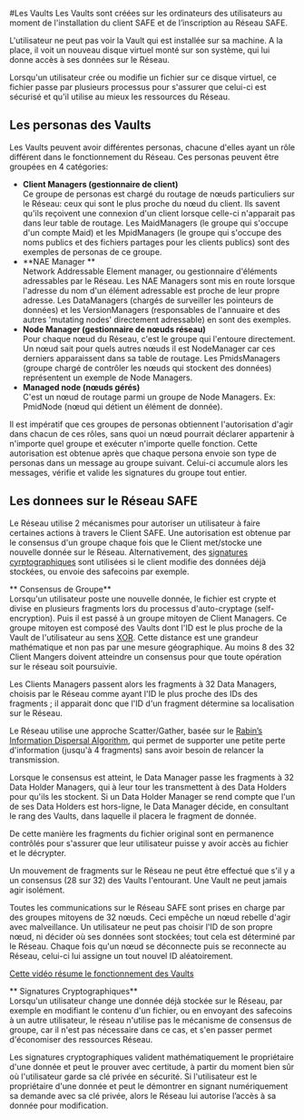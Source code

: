 #Les Vaults
Les Vaults sont créées sur les ordinateurs des utilisateurs au moment de l'installation du client SAFE et de l’inscription au Réseau SAFE.

L'utilisateur ne peut pas voir la Vault qui est installée sur sa machine. A la place, il voit un nouveau disque virtuel monté sur son système, qui lui donne accès à ses données sur le Réseau.

Lorsqu'un utilisateur crée ou modifie un fichier sur ce disque virtuel, ce fichier passe par plusieurs processus pour s'assurer que celui-ci est sécurisé et qu'il utilise au mieux les ressources du Réseau.

## Les personas des Vaults
Les Vaults peuvent avoir différentes personas, chacune d'elles ayant un rôle différent dans le fonctionnement du Réseau. Ces personas peuvent être groupées en 4 catégories:
* **Client Managers (gestionnaire de client)**<br/>
Ce groupe de personas est chargé du routage de nœuds particuliers sur le Réseau: ceux qui sont le plus proche du nœud du client. Ils savent qu'ils reçoivent une connexion d'un client lorsque celle-ci n'apparait pas dans leur table de routage. Les MaidManagers (le groupe qui s'occupe d'un compte Maid) et les MpidManagers (le groupe qui s'occupe des noms publics et des fichiers partages pour les clients publics) sont des exemples de personas de ce groupe.
* **NAE Manager **<br/>
Network Addressable Element manager, ou gestionnaire d'éléments adressables par le Réseau. Les NAE Managers sont mis en route lorsque l'adresse du nom d'un élément adressable est proche de leur propre adresse. Les DataManagers (chargés de surveiller les pointeurs de données) et les VersionManagers (responsables de l'annuaire et des autres 'mutating nodes' directement adressable) en sont des exemples.
* **Node Manager (gestionnaire de nœuds réseau)**<br/>
Pour chaque nœud du Réseau, c'est le groupe qui l'entoure directement. Un nœud sait pour quels autres nœuds il est NodeManager car ces derniers apparaissent dans sa table de routage. Les PmidsManagers (groupe chargé de contrôler les nœuds qui stockent des données) représentent un exemple de Node Managers.
* **Managed node (nœuds gérés)**<br/>
C'est un nœud de routage parmi un groupe de Node Managers. Ex: PmidNode (nœud qui détient un élément de donnée).

Il est impératif que ces groupes de personas obtiennent l'autorisation d'agir dans chacun de ces rôles, sans quoi un nœud pourrait déclarer appartenir à n'importe quel groupe et exécuter n'importe quelle fonction. Cette autorisation est obtenue après que chaque persona envoie son type de personas dans un message au groupe suivant. Celui-ci accumule alors les messages, vérifie et valide les signatures du groupe tout entier.

## Les donnees sur le Réseau SAFE

Le Réseau utilise 2 mécanismes pour autoriser un utilisateur à faire certaines actions à travers le Client SAFE. Une autorisation est obtenue par le consensus d'un groupe chaque fois que le Client met/stocke une nouvelle donnée sur le Réseau. Alternativement, des [signatures cyrptographiques](http://en.wikipedia.org/wiki/Digital_signature) sont utilisées si le client modifie des données déjà stockées, ou envoie des safecoins par exemple.

** Consensus de Groupe**<br/>
Lorsqu'un utilisateur poste une nouvelle donnée, le fichier est crypte et divise en plusieurs fragments lors du processus d'auto-cryptage (self-encryption). Puis il est passé à un groupe mitoyen de Client Managers. Ce groupe mitoyen est composé des Vaults dont l'ID est le plus proche de la Vault de l'utilisateur au sens [XOR](http://en.wikipedia.org/wiki/Exclusive_or). Cette distance est une grandeur mathématique et non pas par une mesure géographique. Au moins 8 des 32 Client Mangers doivent atteindre un consensus pour que toute opération sur le réseau soit poursuivie.

Les Clients Managers passent alors les fragments à 32 Data Managers, choisis par le Réseau comme ayant l'ID le plus proche des IDs des fragments ; il apparait donc que l'ID d'un fragment détermine sa localisation sur le Réseau.

Le Réseau utilise une approche Scatter/Gather, basée sur le [Rabin’s Information Dispersal Algorithm](http://people.seas.harvard.edu/~salil/rabin2011-slides/rabin2011-mitzenmacher.pdf), qui permet de supporter une petite perte d'information (jusqu'à 4 fragments) sans avoir besoin de relancer la transmission.

Lorsque le consensus est atteint, le Data Manager passe les fragments à 32 Data Holder Managers, qui à leur tour les transmettent à des Data Holders pour qu'ils les stockent. Si un Data Holder Manager se rend compte que l'un de ses Data Holders est hors-ligne, le Data Manager décide, en consultant le rang des Vaults, dans laquelle il placera le fragment de donnée. 

De cette manière les fragments du fichier original sont en permanence contrôlés pour s'assurer que leur utilisateur puisse y avoir accès au fichier et le décrypter.

Un mouvement de fragments sur le Réseau ne peut être effectué que s'il y a un consensus (28 sur 32) des Vaults l'entourant. Une Vault ne peut jamais agir isolément.

Toutes les communications sur le Réseau SAFE sont prises en charge par des groupes mitoyens de 32 nœuds. Ceci empêche un nœud rebelle d'agir avec malveillance. Un utilisateur ne peut pas choisir l'ID de son propre nœud, ni décider où ses données sont stockées; tout cela est déterminé par le Réseau. Chaque fois qu'un nœud se déconnecte puis se reconnecte au Réseau, celui-ci lui assigne un tout nouvel ID aléatoirement.

[Cette vidéo résume le fonctionnement des Vaults](https://www.youtube.com/watch?v=txvKSeCaEP0)

** Signatures Cryptographiques**<br/>
Lorsqu'un utilisateur change une donnée déjà stockée sur le Réseau, par exemple en modifiant le contenu d'un fichier, ou en envoyant des safecoins à un autre utilisateur, le réseau n'utilise pas le mécanisme de consensus de groupe, car il n'est pas nécessaire dans ce cas, et s'en passer permet d'économiser des ressources Réseau.

Les signatures cryptographiques valident mathématiquement le propriétaire d'une donnée et peut le prouver avec certitude, à partir du moment bien sûr où l'utilisateur garde sa clé privée en sécurité. Si l'utilisateur est le propriétaire d'une donnée et peut le démontrer en signant numériquement sa demande avec sa clé privée, alors le Réseau lui autorise l’accès à sa donnée pour modification.
